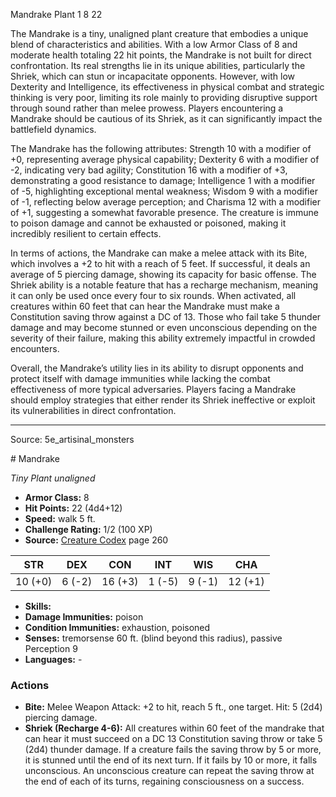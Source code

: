 <MonsterName/>Mandrake</MonsterName>
<CreatureType/>Plant</CreatureType>
<CR/>1</CR>
<AC/>8</AC>
<HP/>22</HP>
<summary>The Mandrake is a tiny, unaligned plant creature that embodies a unique blend of characteristics and abilities. With a low Armor Class of 8 and moderate health totaling 22 hit points, the Mandrake is not built for direct confrontation. Its real strengths lie in its unique abilities, particularly the Shriek, which can stun or incapacitate opponents. However, with low Dexterity and Intelligence, its effectiveness in physical combat and strategic thinking is very poor, limiting its role mainly to providing disruptive support through sound rather than melee prowess. Players encountering a Mandrake should be cautious of its Shriek, as it can significantly impact the battlefield dynamics.</summary>

<detail>

The Mandrake has the following attributes: Strength 10 with a modifier of +0, representing average physical capability; Dexterity 6 with a modifier of -2, indicating very bad agility; Constitution 16 with a modifier of +3, demonstrating a good resistance to damage; Intelligence 1 with a modifier of -5, highlighting exceptional mental weakness; Wisdom 9 with a modifier of -1, reflecting below average perception; and Charisma 12 with a modifier of +1, suggesting a somewhat favorable presence. The creature is immune to poison damage and cannot be exhausted or poisoned, making it incredibly resilient to certain effects.

In terms of actions, the Mandrake can make a melee attack with its Bite, which involves a +2 to hit with a reach of 5 feet. If successful, it deals an average of 5 piercing damage, showing its capacity for basic offense. The Shriek ability is a notable feature that has a recharge mechanism, meaning it can only be used once every four to six rounds. When activated, all creatures within 60 feet that can hear the Mandrake must make a Constitution saving throw against a DC of 13. Those who fail take 5 thunder damage and may become stunned or even unconscious depending on the severity of their failure, making this ability extremely impactful in crowded encounters.

Overall, the Mandrake’s utility lies in its ability to disrupt opponents and protect itself with damage immunities while lacking the combat effectiveness of more typical adversaries. Players facing a Mandrake should employ strategies that either render its Shriek ineffective or exploit its vulnerabilities in direct confrontation.</detail>



---

Source: 5e_artisinal_monsters

<statblock>
# Mandrake

*Tiny* *Plant* *unaligned*

- **Armor Class:** 8
- **Hit Points:** 22 (4d4+12)
- **Speed:** walk 5 ft.
- **Challenge Rating:** 1/2 (100 XP)
- **Source:** [Creature Codex](https://koboldpress.com/kpstore/product/creature-codex-for-5th-edition-dnd) page 260

| STR | DEX | CON | INT | WIS | CHA |
| --- | --- | --- | --- | --- | --- |
| 10 (+0) | 6 (-2) | 16 (+3) | 1 (-5) | 9 (-1) | 12 (+1) |

- **Skills:** 
- **Damage Immunities:** poison
- **Condition Immunities:** exhaustion, poisoned
- **Senses:** tremorsense 60 ft. (blind beyond this radius), passive Perception 9
- **Languages:** -

### Actions

- **Bite:** Melee Weapon Attack: +2 to hit, reach 5 ft., one target. Hit: 5 (2d4) piercing damage.
- **Shriek (Recharge 4-6):** All creatures within 60 feet of the mandrake that can hear it must succeed on a DC 13 Constitution saving throw or take 5 (2d4) thunder damage. If a creature fails the saving throw by 5 or more, it is stunned until the end of its next turn. If it fails by 10 or more, it falls unconscious. An unconscious creature can repeat the saving throw at the end of each of its turns, regaining consciousness on a success.


</statblock>


